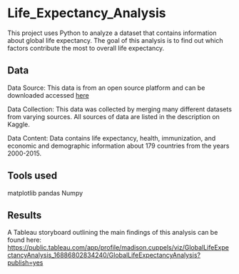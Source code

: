 # Life_Expectancy_Analysis

This project uses Python to analyze a dataset that contains information about global life expectancy. The goal of this analysis is to find out which factors contribute the most to overall life expectancy. 

## Data 
Data Source: This data is from an open source platform and can be downloaded accessed [here](https://www.kaggle.com/datasets/lashagoch/life-expectancy-who-updated)


Data Collection: This data was collected by merging many different datasets from varying sources. All 
sources of data are listed in the description on Kaggle. 

Data Content: Data contains life expectancy, health, immunization, and economic and demographic 
information about 179 countries from the years 2000-2015.

## Tools used 
matplotlib 
pandas
Numpy

## Results 
A Tableau storyboard outlining the main findings of this analysis can be found here: https://public.tableau.com/app/profile/madison.cuppels/viz/GlobalLifeExpectancyAnalysis_16886802834240/GlobalLifeExpectancyAnalysis?publish=yes
